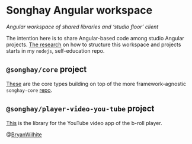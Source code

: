 # Songhay Angular workspace

_Angular workspace of shared libraries and ‘studio floor’ client_

The intention here is to share Angular-based code among studio Angular projects. [The research](https://github.com/BryanWilhite/nodejs/tree/master/angular-workspace-minimal) on how to structure this workspace and projects starts in my `nodejs`, self-education repo.

## `@songhay/core` project

[These](songhay/projects/songhay/core) are the core types building on top of the more framework-agnostic `songhay-core` [repo](https://github.com/BryanWilhite/songhay-core).

## `@songhay/player-video-you-tube` project

[This](songhay/projects/songhay/player-video-you-tube) is the library for the YouTube video app of the b-roll player.

@[BryanWilhite](https://github.com/BryanWilhite)
